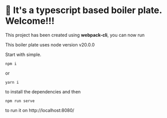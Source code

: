 # 🚀 It's a typescript based boiler plate. Welcome!!!

This project has been created using **webpack-cli**, you can now run

This boiler plate uses node version v20.0.0

Start with simple.


```
npm i
```

or

```
yarn i
```

to install the dependencies and then

```
npm run serve
```
to run it on http://localhost:8080/
